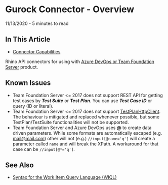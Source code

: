 # Gurock Connector - Overview
11/13/2020 - 5 minutes to read

## In This Article
* [Connector Capabilities](./docs/basics/ConnectorCapabilities.md 'ConnectorCapabilities')

Rhino API connectors for using with [Azure DevOps or Team Foundation Server](https://azure.microsoft.com/en-us/services/devops/) product.

## Known Issues
* Team Foundation Server <= 2017 does not support REST API for getting test cases by _**Test Suite**_ or _**Test Plan**_. You can use _**Test Case ID**_ or query (ID or literal).
* Team Foundation Server <= 2017  does not support [TestPlanHttpClient](https://docs.microsoft.com/en-us/dotnet/api/microsoft.visualstudio.services.testmanagement.testplanning.webapi.testplanhttpclient?view=azure-devops-dotnet-preview). The behaviour is mitigated and replaced whenever possible, but some TestPlan/TestSuite functionalities will not be supported.
* Team Foundation Server and Azure DevOps uses **@** to create data driven parameters. While some formats are automatically escaped (e.g. mail@mail.com) other will not (e.g.) ```//input[@name='q']``` will create a parameter called ```name``` and will break the XPath. A workaround for that case can be ```//input[@*='q']```.

## See Also
* [Syntax for the Work Item Query Language (WIQL)](https://docs.microsoft.com/en-us/azure/devops/boards/queries/wiql-syntax?view=azure-devops)